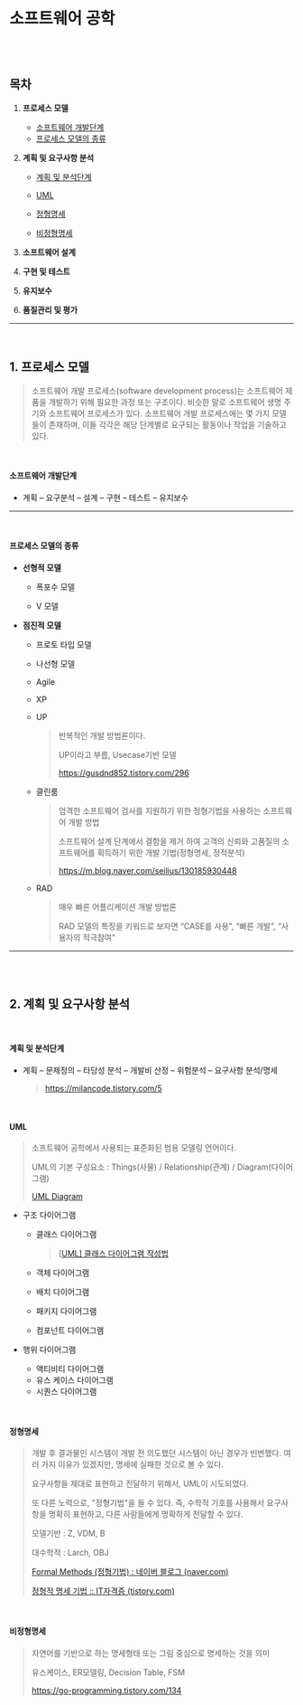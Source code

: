 # 소프트웨어 공학

<br><br>

## 목차

1. **프로세스 모델**
   * [소프트웨어 개발단계](#소프트웨어-개발단계)
   * [프로세스 모델의 종류](#프로세스-모델의-종류)
   
2. **계획 및 요구사항 분석**

   * [계획 및 분석단계](#계획-및-분석단계)

    * [UML](#UML)
    * [정형명세](#정형명세)
    * [비정형명세](#비정형명세)

3. **소프트웨어 설계**

4. **구현 및 테스트**

5. **유지보수**

6. **품질관리 및 평가**

---

<br>

## 1. 프로세스 모델
> 소프트웨어 개발 프로세스(software development process)는 소프트웨어 제품을 개발하기 위해 필요한 과정 또는 구조이다. 비슷한 말로 소프트웨어 생명 주기와 소프트웨어 프로세스가 있다. 소프트웨어 개발 프로세스에는 몇 가지 모델들이 존재하며, 이들 각각은 해당 단계별로 요구되는 활동이나 작업을 기술하고 있다.

<br>

#### 소프트웨어 개발단계

* 계획 – 요구분석 – 설계 – 구현 – 테스트 – 유지보수

---

<br>

#### 프로세스 모델의 종류

* **선형적 모델**
  
  * 폭포수 모델
  
  * V 모델
* **점진적 모델**

  * 프로토 타입 모델
  
  * 나선형 모델
  
  * Agile
  
  * XP
  
  * UP
  
    > 반복적인 개발 방법론이다. 
    >
    > UP이라고 부름, Usecase기반 모델
    >
    > https://gusdnd852.tistory.com/296
  
  * 클린룸
  
    > 엄격한 소프트웨어 검사를 지원하기 위한 정형기법을 사용하는 소프트웨어 개발 방법
    >
    > 소프트웨어 설계 단계에서 결함을 제거 하여 고객의 신뢰와 고품질의 소프트웨어를 획득하기 위한 개발 기법(정형명세, 정적분석)
    >
    > https://m.blog.naver.com/seilius/130185930448
  
  * RAD
  
    > 매우 빠른 어플리케이션 개발 방법론
    >
    > RAD 모델의 특징을 키워드로 보자면 “CASE를 사용”, “빠른 개발”, “사용자의 적극참여”

***

<br>

<br>

## 2. 계획 및 요구사항 분석

<br>

#### 계획 및 분석단계

* 계획 – 문제정의 – 타당성 분석 – 개발비 산정 – 위험분석 – 요구사항 분석/명세

  > https://milancode.tistory.com/5

<br>

#### UML

> 소프트웨어 공학에서 사용되는 표준화된 범용 모델링 언어이다.
>
> UML의 기본 구성요소 : Things(사물) / Relationship(관계) / Diagram(다이어그램)
>
> [UML Diagram](https://1000yun.tistory.com/7)

* 구조 다이어그램

  * 클래스 다이어그램

    > [[UML\] 클래스 다이어그램 작성법](https://gmlwjd9405.github.io/2018/07/04/class-diagram.html)

  * 객체 다이어그램

  * 배치 다이어그램

  * 패키지 다이어그램

  * 컴포넌트 다이어그램

* 행위 다이어그램

  * 액티비티 다이어그램
  * 유스 케이스 다이어그램
  * 시퀀스 다이어그램

<br>

#### 정형명세

> 개발 후 결과물인 시스템이 개발 전 의도했던 시스템이 아닌 경우가 빈번했다. 여러 가지 이유가 있겠지만, 명세에 실패한 것으로 볼 수 있다.
>
> 요구사항을 제대로 표현하고 전달하기 위해서, UML이 시도되었다.
>
> 또 다른 노력으로, "정형기법"을 들 수 있다. 즉, 수학적 기호를 사용해서 요구사항을 명확히 표현하고, 다른 사람들에게 명확하게 전달할 수 있다.
>
> 모델기반 : Z, VDM, B
>
> 대수학적 : Larch, OBJ
>
> [Formal Methods (정형기법) : 네이버 블로그 (naver.com)](http://blog.naver.com/PostView.nhn?blogId=bycho211&logNo=220923837907)
>
> [정형적 명세 기법 :: IT자격증 (tistory.com)](https://it-license.tistory.com/100)

<br>

#### 비정형명세

> 자연어를 기반으로 하는 명세형태 또는 그림 중심으로 명세하는 것을 의미
>
> 유스케이스, ER모델링, Decision Table, FSM
>
> https://go-programming.tistory.com/134

<br>